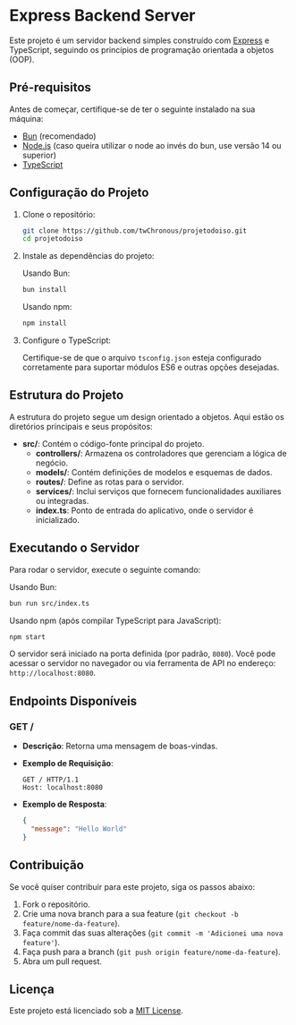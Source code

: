 # Express Backend Server

Este projeto é um servidor backend simples construído com [Express](https://expressjs.com/) e TypeScript, seguindo os princípios de programação orientada a objetos (OOP). 

## Pré-requisitos

Antes de começar, certifique-se de ter o seguinte instalado na sua máquina:

- [Bun](https://bun.sh/) (recomendado)
- [Node.js](https://nodejs.org/) (caso queira utilizar o node ao invés do bun, use versão 14 ou superior)
- [TypeScript](https://www.typescriptlang.org/)

## Configuração do Projeto

1. Clone o repositório:

   ```bash
   git clone https://github.com/twChronous/projetodoiso.git
   cd projetodoiso
   ```

2. Instale as dependências do projeto:

   Usando Bun:
   ```bash
   bun install
   ```

   Usando npm:
   ```bash
   npm install
   ```

3. Configure o TypeScript:

   Certifique-se de que o arquivo `tsconfig.json` esteja configurado corretamente para suportar módulos ES6 e outras opções desejadas.

## Estrutura do Projeto

A estrutura do projeto segue um design orientado a objetos. Aqui estão os diretórios principais e seus propósitos:

- **src/**: Contém o código-fonte principal do projeto.
  - **controllers/**: Armazena os controladores que gerenciam a lógica de negócio.
  - **models/**: Contém definições de modelos e esquemas de dados.
  - **routes/**: Define as rotas para o servidor.
  - **services/**: Inclui serviços que fornecem funcionalidades auxiliares ou integradas.
  - **index.ts**: Ponto de entrada do aplicativo, onde o servidor é inicializado.

## Executando o Servidor

Para rodar o servidor, execute o seguinte comando:

Usando Bun:
```bash
bun run src/index.ts
```

Usando npm (após compilar TypeScript para JavaScript):
```bash
npm start
```

O servidor será iniciado na porta definida (por padrão, `8080`). Você pode acessar o servidor no navegador ou via ferramenta de API no endereço: `http://localhost:8080`.

## Endpoints Disponíveis

### GET /

- **Descrição**: Retorna uma mensagem de boas-vindas.
- **Exemplo de Requisição**:

  ```http
  GET / HTTP/1.1
  Host: localhost:8080
  ```

- **Exemplo de Resposta**:

  ```json
  {
    "message": "Hello World"
  }
  ```

## Contribuição

Se você quiser contribuir para este projeto, siga os passos abaixo:

1. Fork o repositório.
2. Crie uma nova branch para a sua feature (`git checkout -b feature/nome-da-feature`).
3. Faça commit das suas alterações (`git commit -m 'Adicionei uma nova feature'`).
4. Faça push para a branch (`git push origin feature/nome-da-feature`).
5. Abra um pull request.

## Licença

Este projeto está licenciado sob a [MIT License](LICENSE).
